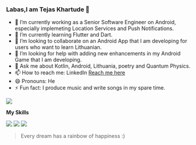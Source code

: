### Labas,I am Tejas Khartude 👋




- 🔭 I’m currently working as a Senior Software Engineer on Android, especially implemeting Location Services and Push Notifications.
- 🌱 I’m currently learning Flutter and Dart.
- 👯 I’m looking to collaborate on an Android App that I am developing for users who want to learn Lithuanian.
- 🤔 I’m looking for help with adding new enhancements in my Android Game that I am developing.
- 💬 Ask me about Kotlin, Android, Lithuania, poetry and Quantum Physics.
- 📫 How to reach me: LinkedIn [Reach me here](linkedin.com/in/tejas-khartude-7601b640)
- 😄 Pronouns: He
- ⚡ Fun fact: I produce music and write songs in my spare time.

<img align="center" src="https://github-readme-stats.vercel.app/api/top-langs/?username=klaus19&theme=purple" />

<b>My Skills</b>

![](https://img.shields.io/badge/Android-Kotlin-informational?style=flat&logo=Skills&logoColor=white&color=2bbc8a)
![](https://img.shields.io/badge/Java-informational?style=flat&logo=Skills&logoColor=white&color=2bbc8a)
![](https://img.shields.io/badge/Flutter-Dart-informational?style=flat&logo=Skills&logoColor=white&color=2bbc8a)
> Every dream has a rainbow of happiness :) 

